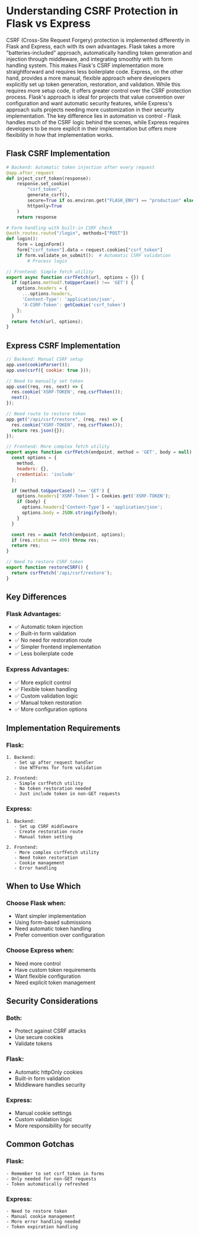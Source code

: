 # Understanding CSRF Protection in Flask vs Express

CSRF (Cross-Site Request Forgery) protection is implemented differently in Flask and Express, each with its own advantages. Flask takes a more "batteries-included" approach, automatically handling token generation and injection through middleware, and integrating smoothly with its form handling system. This makes Flask's CSRF implementation more straightforward and requires less boilerplate code. Express, on the other hand, provides a more manual, flexible approach where developers explicitly set up token generation, restoration, and validation. While this requires more setup code, it offers greater control over the CSRF protection process. Flask's approach is ideal for projects that value convention over configuration and want automatic security features, while Express's approach suits projects needing more customization in their security implementation. The key difference lies in automation vs control - Flask handles much of the CSRF logic behind the scenes, while Express requires developers to be more explicit in their implementation but offers more flexibility in how that implementation works.

## Flask CSRF Implementation

```python
# Backend: Automatic token injection after every request
@app.after_request
def inject_csrf_token(response):
    response.set_cookie(
        "csrf_token",
        generate_csrf(),
        secure=True if os.environ.get("FLASK_ENV") == "production" else False,
        httponly=True
    )
    return response

# Form handling with built-in CSRF check
@auth_routes.route("/login", methods=["POST"])
def login():
    form = LoginForm()
    form["csrf_token"].data = request.cookies["csrf_token"]
    if form.validate_on_submit():  # Automatic CSRF validation
        # Process login
```

```javascript
// Frontend: Simple fetch utility
export async function csrfFetch(url, options = {}) {
  if (options.method?.toUpperCase() !== 'GET') {
    options.headers = {
      ...options.headers,
      'Content-Type': 'application/json',
      'X-CSRF-Token': getCookie('csrf_token')
    };
  }
  return fetch(url, options);
}
```

## Express CSRF Implementation

```javascript
// Backend: Manual CSRF setup
app.use(cookieParser());
app.use(csrf({ cookie: true }));

// Need to manually set token
app.use((req, res, next) => {
  res.cookie('XSRF-TOKEN', req.csrfToken());
  next();
});

// Need route to restore token
app.get("/api/csrf/restore", (req, res) => {
  res.cookie("XSRF-TOKEN", req.csrfToken());
  return res.json({});
});
```

```javascript
// Frontend: More complex fetch utility
export async function csrfFetch(endpoint, method = 'GET', body = null) {
  const options = {
    method,
    headers: {},
    credentials: 'include'
  };

  if (method.toUpperCase() !== 'GET') {
    options.headers['XSRF-Token'] = Cookies.get('XSRF-TOKEN');
    if (body) {
      options.headers['Content-Type'] = 'application/json';
      options.body = JSON.stringify(body);
    }
  }

  const res = await fetch(endpoint, options);
  if (res.status >= 400) throw res;
  return res;
}

// Need to restore CSRF token
export function restoreCSRF() {
  return csrfFetch('/api/csrf/restore');
}
```

## Key Differences

### Flask Advantages:
- ✅ Automatic token injection
- ✅ Built-in form validation
- ✅ No need for restoration route
- ✅ Simpler frontend implementation
- ✅ Less boilerplate code

### Express Advantages:
- ✅ More explicit control
- ✅ Flexible token handling
- ✅ Custom validation logic
- ✅ Manual token restoration
- ✅ More configuration options

## Implementation Requirements

### Flask:
```plaintext
1. Backend:
   - Set up after_request handler
   - Use WTForms for form validation

2. Frontend:
   - Simple csrfFetch utility
   - No token restoration needed
   - Just include token in non-GET requests
```

### Express:
```plaintext
1. Backend:
   - Set up CSRF middleware
   - Create restoration route
   - Manual token setting

2. Frontend:
   - More complex csrfFetch utility
   - Need token restoration
   - Cookie management
   - Error handling
```

## When to Use Which

### Choose Flask when:
- Want simpler implementation
- Using form-based submissions
- Need automatic token handling
- Prefer convention over configuration

### Choose Express when:
- Need more control
- Have custom token requirements
- Want flexible configuration
- Need explicit token management

## Security Considerations

### Both:
- Protect against CSRF attacks
- Use secure cookies
- Validate tokens

### Flask:
- Automatic httpOnly cookies
- Built-in form validation
- Middleware handles security

### Express:
- Manual cookie settings
- Custom validation logic
- More responsibility for security

## Common Gotchas

### Flask:
```plaintext
- Remember to set csrf_token in forms
- Only needed for non-GET requests
- Token automatically refreshed
```

### Express:
```plaintext
- Need to restore token
- Manual cookie management
- More error handling needed
- Token expiration handling
```

